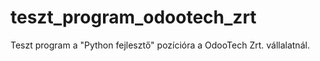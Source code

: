# teszt_program_odootech_zrt
Teszt program a "Python fejlesztő" pozícióra a OdooTech Zrt. vállalatnál.
